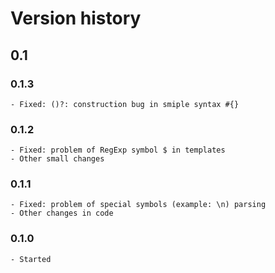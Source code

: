 # Version history

## 0.1

### 0.1.3

	- Fixed: ()?: construction bug in smiple syntax #{} 

### 0.1.2

	- Fixed: problem of RegExp symbol $ in templates
	- Other small changes

### 0.1.1

	- Fixed: problem of special symbols (example: \n) parsing
	- Other changes in code

### 0.1.0

	- Started